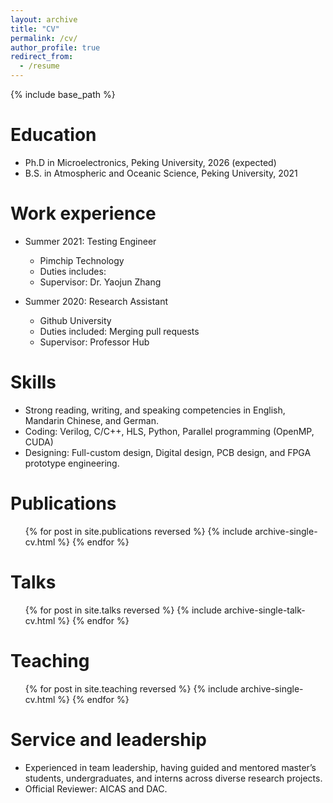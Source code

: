 ```yaml
---
layout: archive
title: "CV"
permalink: /cv/
author_profile: true
redirect_from:
  - /resume
---
```


{% include base_path %}

Education
======
* Ph.D in Microelectronics, Peking University, 2026 (expected)
* B.S. in Atmospheric and Oceanic Science, Peking University, 2021

Work experience
======
* Summer 2021: Testing Engineer
  * Pimchip Technology
  * Duties includes: 
  * Supervisor: Dr. Yaojun Zhang

* Summer 2020: Research Assistant
  * Github University
  * Duties included: Merging pull requests
  * Supervisor: Professor Hub


Skills
======
* Strong reading, writing, and speaking competencies in English, Mandarin Chinese, and German.
* Coding: Verilog, C/C++, HLS, Python, Parallel programming (OpenMP, CUDA)
* Designing: Full-custom design, Digital design, PCB design, and FPGA prototype engineering.

Publications
======
  <ul>{% for post in site.publications reversed %}
    {% include archive-single-cv.html %}
  {% endfor %}</ul>
  
Talks
======
  <ul>{% for post in site.talks reversed %}
    {% include archive-single-talk-cv.html  %}
  {% endfor %}</ul>
  
Teaching
======
  <ul>{% for post in site.teaching reversed %}
    {% include archive-single-cv.html %}
  {% endfor %}</ul>
  
Service and leadership
======
* Experienced in team leadership, having guided and mentored master’s students, undergraduates, and interns across diverse research projects.
* Official Reviewer: AICAS and DAC.
